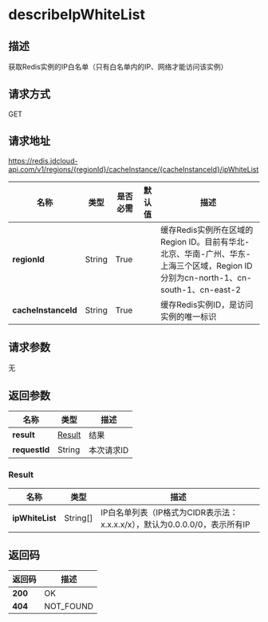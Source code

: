 # describeIpWhiteList


## 描述
获取Redis实例的IP白名单（只有白名单内的IP、网络才能访问该实例）

## 请求方式
GET

## 请求地址
https://redis.jdcloud-api.com/v1/regions/{regionId}/cacheInstance/{cacheInstanceId}/ipWhiteList

|名称|类型|是否必需|默认值|描述|
|---|---|---|---|---|
|**regionId**|String|True| |缓存Redis实例所在区域的Region ID。目前有华北-北京、华南-广州、华东-上海三个区域，Region ID分别为cn-north-1、cn-south-1、cn-east-2|
|**cacheInstanceId**|String|True| |缓存Redis实例ID，是访问实例的唯一标识|

## 请求参数
无


## 返回参数
|名称|类型|描述|
|---|---|---|
|**result**|[Result](describeipwhitelist#result)|结果|
|**requestId**|String|本次请求ID|

### <div id="result">Result</div>
|名称|类型|描述|
|---|---|---|
|**ipWhiteList**|String[]|IP白名单列表（IP格式为CIDR表示法：x.x.x.x/x），默认为0.0.0.0/0，表示所有IP|

## 返回码
|返回码|描述|
|---|---|
|**200**|OK|
|**404**|NOT_FOUND|
